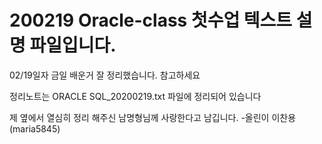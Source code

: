# 200219 Oracle-class 첫수업 텍스트 설명 파일입니다. 

02/19일자 금일 배운거 잘 정리했습니다. 참고하세요 

정리노트는 ORACLE SQL_20200219.txt 파일에 정리되어 있습니다 

제 옆에서 열심히 정리 해주신 남명형님께 사랑한다고 남깁니다. -올린이 이찬용(maria5845) 
